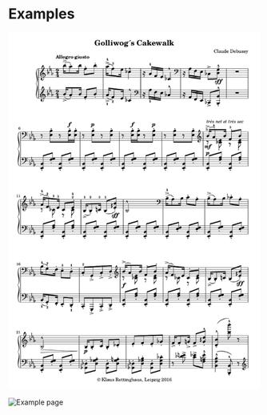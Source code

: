 # Examples

![Example page](/examples/Debussy_Golliwogg'sCakewalk.png)

![Example page](/examples/Chopin_Etude_op.10_no.9-page1.png)
